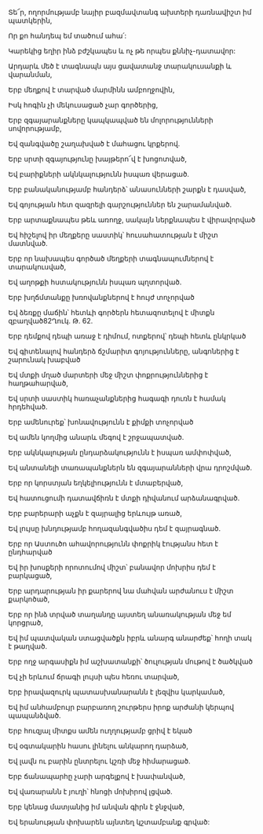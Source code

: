Տե՜ր, ողորմությամբ նայիր բազմավտանգ ախտերի դառնավիշտ իմ պատկերին,

Որ քո հանդեպ եմ տածում ահա՛:

Կարեկից եղիր ինձ բժշկապես և ոչ թե որպես քննիչ-դատավոր:

Արդարև մեծ է տագնապն այս ցավատանջ տարակուսանքի և վարանման,

Երբ մեղքով է տարված մարմինն ամբողջովին,

Իսկ հոգին չի մեկուսացած չար գործերից,

Երբ զգայարանքները կապկապված են մոլորությունների սովորությամբ,

Եվ զանգվածը շաղախված է մահացու կրքերով.

Երբ սրտի զգայությունը խայթերո՜վ է խոցոտված,

Եվ բարիքների ակնկալությունն իսպառ վերացած.

Երբ բանականությամբ հանդերձ՝ անասունների շարքն է դասված,

Եվ գոյության հետ զազրելի գարշություններ են շարամանված.

Երբ արտաքնապես թեև առողջ, սակայն ներքնապես է վիրավորված

Եվ հիշելով իր մեղքերը սաստիկ՝ հուսահատության է միշտ մատնված.

Երբ որ նախապես գործած մեղքերի տագնապումներով է տարակուսված,

Եվ աղոթքի հստակությունն իսպառ պղտորված.

Երբ խղճմտանքը խռովանքներով է հույժ տոչորված

Եվ ձեռքը մաճին՝ հետևի գործերն հետազոտելով է միտքն զբաղված82Ղուկ. Թ. 62.

Երբ դեմքով դեպի առաջ է դիմում, ոտքերով՝ դեպի հետև ընկրկած

Եվ գիտենալով հանդերձ ճշմարիտ գոյությունները, անգոներից է շարունակ խաբված

Եվ մտքի մղած մարտերի մեջ միշտ փոքրություններից է հաղթահարված,

Եվ սրտի սաստիկ հառաչանքներից հագագի դուռն է համակ հրդեհված.

Երբ ամենուրեք՝ խոնավությունն է քիմքի տոչորված

Եվ ամեն կողմից անարև մեգով է շրջապատված.

Երբ ակնկալության ընդարձակությունն է իսպառ ամփոփված,

Եվ անտանելի տառապանքներն են զգայարանների վրա դրոշմված.

Երբ որ կորստյան եղկելիությունն է մտաբերված,

Եվ հատուցումի դատավճիռն է մտքի դիվանում արձանագրված.

Երբ բարերարի աչքն է զայրալից երևույթ առած,

Եվ լույսը խնդությամբ հողազանգվածիս դեմ է զայրագնած.

Երբ որ Աստուծո ահավորությունն փոքրիկ էությանս հետ է ընդհարված

Եվ իր խոսքերի որոտումով միշտ՝ բանավոր մոխրիս դեմ է բարկացած,

Երբ արդարության իր քարերով նա մահվան արժանուս է միշտ քարկոծած,

Երբ որ ինձ տրված տաղանդը այստեղ անառակության մեջ եմ կորցրած,

Եվ իմ պատվական ստացվածքն իբրև անարգ անարժեք՝ հողի տակ է թաղված.

Երբ ողջ արգասիքն իմ աշխատանքի՝ ծուլության մութով է ծածկված

Եվ չի երևում ճրագի լույսի պես հեռու տարված,

Երբ իրավազուրկ պատասխանարանն է լեզվիս կարկամած,

Եվ իմ անհամբույր բարբառող շուրթերս իրոք արժանի կերպով պապանձված.

Երբ հուզյալ միտքս ամեն ուղղությամբ ցրիվ է եկած

Եվ օգտակարին հասու լինելու անկարող դարձած,

Եվ լավն ու բարին ընտրելու կշռի մեջ հիմարացած.

Երբ ճանապարհը չարի արգելքով է խափանված,

Եվ վառարանն է յուղի՝ հնոցի մոխիրով լցված.

Երբ կենաց մատյանից իմ անվան գիրն է ջնջված,

Եվ երանության փոխարեն այնտեղ կշտամբանք գրված: